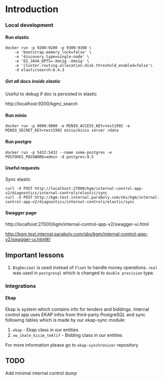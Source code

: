 # Introduction

### Local development

#### Run elastic

```shell script
docker run -p 9200:9200 -p 9300:9300 \
    -e 'bootstrap.memory_lock=false' \
    -e 'discovery.type=single-node' \
    -e 'ES_JAVA_OPTS=-Xms1g -Xmx1g' \
	-e 'cluster.routing.allocation.disk.threshold_enabled=false'\
    -d elasticsearch:6.4.3
```
##### Get all docs inside elastic
Useful to debug if doc is persisted in elastic

http://localhost:9200/kgm/_search

#### Run minio

```shell script
docker run -p 9000:9000 -e MINIO_ACCESS_KEY=test1992 -e MINIO_SECRET_KEY=test1992 minio/minio server /data
```

#### Run postgre
```shell script
docker run -p 5432:5432 --name some-postgres -e POSTGRES_PASSWORD=admin -d postgres:9.5
```

#### Useful requests

Sync elastic

```shell script
curl -X POST http://localhost:27000/kgm/internal-control-app-v2/diagnostics/internal-controls/elastic/sync
curl -X POST http://kgm.test.internal.paraboly.com/sbs/kgm/internal-control-app-v2/diagnostics/internal-controls/elastic/sync
```

#### Swagger page
http://localhost:27000/kgm/internal-control-app-v2/swagger-ui.html

http://kgm.test.internal.paraboly.com/sbs/kgm/internal-control-app-v2/swagger-ui.html#/



## Important lessons

1. `BigDecimal` is used instead of `Float` to handle money operations. `real` was used in `postgresql` which is 
changed to `double precision` type.


### Integrations

#### Ekap

Ekap is system which contains info for tenders and biddings. Internal control app uses EKAP infos from third-party PostgreSQL 
and sync following tables which is made by our ekap-sync module:
1. `ekap` - Ekap class in our entities
2. `vw_ihale_kisim_teklif` - Bidding class in our entities



For more information please go to `ekap-synchronizer` repository

## TODO
Add minimal internal control dump 